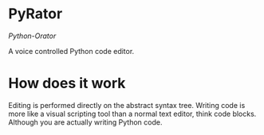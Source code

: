 # PyRator

*Python-Orator*

A voice controlled Python code editor. 

# How does it work

Editing is performed directly on the abstract syntax tree. Writing code
is more like a visual scripting tool than a normal text editor,
think code blocks. Although you are actually writing Python code.
